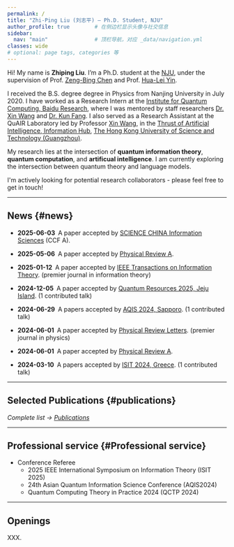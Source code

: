 ```yaml
---
permalink: /
title: "Zhi-Ping Liu (刘志平) — Ph.D. Student, NJU"
author_profile: true        # 在侧边栏显示头像与社交信息
sidebar:
  nav: "main"               # 顶栏导航，对应 _data/navigation.yml
classes: wide 
# optional: page tags, categories 等
---
```


<!-- ======================== 个人简介 / About ======================== -->
Hi! My name is **Zhiping Liu**. I’m a Ph.D. student at the <a href="https://www.nju.edu.cn/" target="_blank">NJU</a>, under the supervision of Prof. <a href="https://physics.nju.edu.cn/szdw/qbmd/20240321/i262064.html" target="_blank">Zeng-Bing Chen</a> and Prof. <a href="http://www.phys.ruc.edu.cn/info/1071/2462.htm" target="_blank">Hua-Lei Yin</a>. 

I received the B.S. degree degree in Physics from Nanjing University in July 2020. I have worked as a Research Intern at the <a href="https://research.baidu.com/Research_Areas/index-view?id=75" target="_blank">Institute for Quantum Computing, Baidu Research</a>, where I was mentored by staff researchers <a href="https://www.xinwang.info/" target="_blank">Dr. Xin Wang</a> and <a href="https://www.kunfang.info/about/" target="_blank">Dr. Kun Fang</a>. I also served as a Research Assistant at the QuAIR Laboratory led by Professor <a href="https://www.xinwang.info/" target="_blank">Xin Wang</a>, in the <a href="https://www.hkust-gz.edu.cn/academics/hubs-and-thrust-areas/information-hub/artificial-intelligence/" target="_blank">Thrust of Artificial Intelligence, Information Hub</a>, <a href="https://www.hkust-gz.edu.cn/" target="_blank">The Hong Kong University of Science and Technology (Guangzhou)</a>. 

My research lies at the intersection of **quantum information theory**, **quantum computation**, and **artificual intelligence**. I am currently exploring the intersection between quantum theory and language models.


<!-- ☎️ liuzhiping113@gmail.com | 📍 Nanjing, China -->

I'm actively looking for potential research collaborators - please feel free to get in touch!

---

## News {#news}

<!-- * **2025-05-10** Opened information page for <a href="/prospective.html">prospective students & visitors</a>.  
**2025-05-01** Two papers accepted to <strong>ICML 2025</strong> (1 Spotlight).  
* **2025-04-09** Serving as Area Chair for <strong>NeurIPS 2025</strong>.  
* **2025-01-23** Three papers accepted to <strong>ICLR 2025</strong> (1 Spotlight).  
* **2024-09-26** Four papers accepted to <strong>NeurIPS 2024</strong> (1 Oral).   -->

* **2025-06-03** A paper accepted by <a href="https://www.sciengine.com/SCIS/doi/10.1007/s11432-025-4471-7" target="_blank">SCIENCE CHINA Information Sciences</a> (CCF A).

* **2025-05-06** A paper accepted by <a href="https://journals.aps.org/pra/accepted/f307eYb5F021809251148456c156559d949c74cee" target="_blank">Physical Review A</a>.

* **2025-01-12** A paper accepted by <a href="https://ieeexplore.ieee.org/abstract/document/10849969" target="_blank">IEEE Transactions on Information Theory</a>. (premier journal in information theory)

* **2024-12-05** A paper accepted by <a href="https://2025.quantumresources.science/accepted_talks.html" target="_blank">Quantum Resources 2025, Jeju Island</a>. (1 contributed talk)

* **2024-06-29** A papers accepted by <a href="http://aqis-conf.org/2024/" target="_blank">AQIS 2024, Sapporo</a>. (1 contributed talk)

* **2024-06-01** A paper accepted by <a href="https://journals.aps.org/prl/abstract/10.1103/PhysRevLett.133.010202" target="_blank">Physical Review Letters</a>. (premier journal in physics)

* **2024-06-01** A paper accepted by <a href="https://journals.aps.org/pra/abstract/10.1103/PhysRevA.109.062428" target="_blank">Physical Review A</a>.

* **2024-03-10** A papers accepted by <a href="https://2024.ieee-isit.org/" target="_blank">ISIT 2024, Greece</a>. (1 contributed talk)

---

## Selected Publications {#publications}

<!-- <div class="card-list">

**Limitations of Classically Simulable Measurements for Quantum State Discrimination**  
<em>Physical Review Letters</em> &nbsp;|&nbsp; <a href="https://journals.aps.org/prl/abstract/10.1103/PhysRevLett.133.010202" target="_blank">PDF</a>

</div> -->


_Complete list → [Publications](/publications)_  

---

## Professional service {#Professional service}

<!-- * Journal Referee (subreviewer)
    * XXX
    * XXX -->
* Conference Referee
    * 2025 IEEE International Symposium on Information Theory (ISIT 2025) 
    * 24th Asian Quantum Information Science Conference (AQIS2024)
    * Quantum Computing Theory in Practice 2024 (QCTP 2024)

---

## Openings

XXX.

